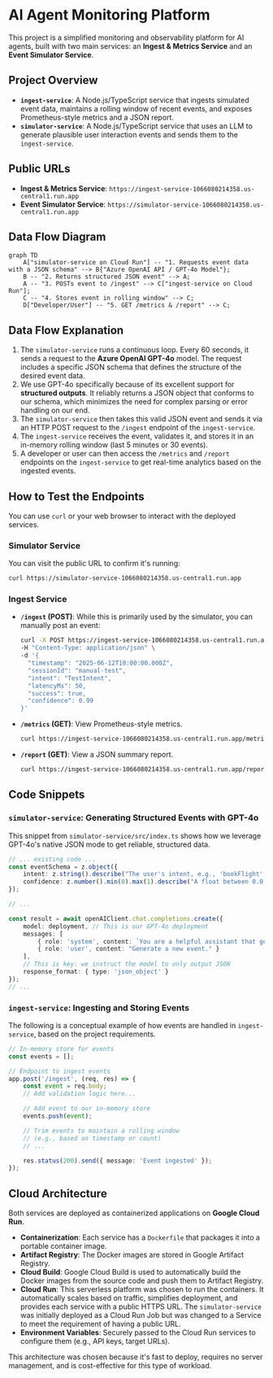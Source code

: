 # AI Agent Monitoring Platform

This project is a simplified monitoring and observability platform for AI agents, built with two main services: an **Ingest & Metrics Service** and an **Event Simulator Service**.

## Project Overview

*   **`ingest-service`**: A Node.js/TypeScript service that ingests simulated event data, maintains a rolling window of recent events, and exposes Prometheus-style metrics and a JSON report.
*   **`simulator-service`**: A Node.js/TypeScript service that uses an LLM to generate plausible user interaction events and sends them to the `ingest-service`.

## Public URLs

*   **Ingest & Metrics Service**: `https://ingest-service-1066080214358.us-central1.run.app`
*   **Event Simulator Service**: `https://simulator-service-1066080214358.us-central1.run.app`

## Data Flow Diagram

```mermaid
graph TD
    A["simulator-service on Cloud Run"] -- "1. Requests event data with a JSON schema" --> B{"Azure OpenAI API / GPT-4o Model"};
    B -- "2. Returns structured JSON event" --> A;
    A -- "3. POSTs event to /ingest" --> C["ingest-service on Cloud Run"];
    C -- "4. Stores event in rolling window" --> C;
    D["Developer/User"] -- "5. GET /metrics & /report" --> C;
```

## Data Flow Explanation

1.  The `simulator-service` runs a continuous loop. Every 60 seconds, it sends a request to the **Azure OpenAI GPT-4o** model. The request includes a specific JSON schema that defines the structure of the desired event data.
2.  We use GPT-4o specifically because of its excellent support for **structured outputs**. It reliably returns a JSON object that conforms to our schema, which minimizes the need for complex parsing or error handling on our end.
3.  The `simulator-service` then takes this valid JSON event and sends it via an HTTP POST request to the `/ingest` endpoint of the `ingest-service`.
4.  The `ingest-service` receives the event, validates it, and stores it in an in-memory rolling window (last 5 minutes or 30 events).
5.  A developer or user can then access the `/metrics` and `/report` endpoints on the `ingest-service` to get real-time analytics based on the ingested events.

## How to Test the Endpoints

You can use `curl` or your web browser to interact with the deployed services.

### Simulator Service

You can visit the public URL to confirm it's running:

```bash
curl https://simulator-service-1066080214358.us-central1.run.app
```

### Ingest Service

*   **`/ingest` (POST)**: While this is primarily used by the simulator, you can manually post an event:
    ```bash
    curl -X POST https://ingest-service-1066080214358.us-central1.run.app/ingest \
    -H "Content-Type: application/json" \
    -d '{
      "timestamp": "2025-06-12T10:00:00.000Z",
      "sessionId": "manual-test",
      "intent": "TestIntent",
      "latencyMs": 50,
      "success": true,
      "confidence": 0.99
    }'
    ```

*   **`/metrics` (GET)**: View Prometheus-style metrics.
    ```bash
    curl https://ingest-service-1066080214358.us-central1.run.app/metrics
    ```

*   **`/report` (GET)**: View a JSON summary report.
    ```bash
    curl https://ingest-service-1066080214358.us-central1.run.app/report
    ```

## Code Snippets

### `simulator-service`: Generating Structured Events with GPT-4o

This snippet from `simulator-service/src/index.ts` shows how we leverage GPT-4o's native JSON mode to get reliable, structured data.

```typescript
// ... existing code ...
const eventSchema = z.object({
    intent: z.string().describe("The user's intent, e.g., 'bookFlight', 'checkWeather', 'orderFood', 'playMusic'. CAN BE ANYTHING"),
    confidence: z.number().min(0).max(1).describe("A float between 0.0 and 1.0 representing the confidence level."),
});

// ...

const result = await openAIClient.chat.completions.create({
    model: deployment, // This is our GPT-4o deployment
    messages: [
        { role: 'system', content: `You are a helpful assistant that generates plausible events for a voice agent interaction based on a given schema. You must respond with a JSON object that follows the provided schema. Here is the schema: ${JSON.stringify(zodToJsonSchema(eventSchema), null, 2)}`},
        { role: 'user', content: "Generate a new event." }
    ],
    // This is key: we instruct the model to only output JSON
    response_format: { type: 'json_object' } 
});
// ...
```

### `ingest-service`: Ingesting and Storing Events

The following is a conceptual example of how events are handled in `ingest-service`, based on the project requirements.

```typescript
// In-memory store for events
const events = [];

// Endpoint to ingest events
app.post('/ingest', (req, res) => {
    const event = req.body;
    // Add validation logic here...

    // Add event to our in-memory store
    events.push(event);

    // Trim events to maintain a rolling window
    // (e.g., based on timestamp or count)
    // ...

    res.status(200).send({ message: 'Event ingested' });
});
```

## Cloud Architecture

Both services are deployed as containerized applications on **Google Cloud Run**.

*   **Containerization**: Each service has a `Dockerfile` that packages it into a portable container image.
*   **Artifact Registry**: The Docker images are stored in Google Artifact Registry.
*   **Cloud Build**: Google Cloud Build is used to automatically build the Docker images from the source code and push them to Artifact Registry.
*   **Cloud Run**: This serverless platform was chosen to run the containers. It automatically scales based on traffic, simplifies deployment, and provides each service with a public HTTPS URL. The `simulator-service` was initially deployed as a Cloud Run Job but was changed to a Service to meet the requirement of having a public URL.
*   **Environment Variables**: Securely passed to the Cloud Run services to configure them (e.g., API keys, target URLs).

This architecture was chosen because it's fast to deploy, requires no server management, and is cost-effective for this type of workload. 